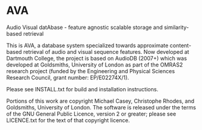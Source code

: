 AVA
===

Audio Visual datAbase - feature agnostic scalable storage and similarity-based retrieval 

This is AVA, a database system specialized towards approximate
content-based retrieval of audio and visual sequence features. Now
developed at Dartmouth College, the project is based on AudioDB (2007+) which
was developed at Goldsmiths, University of London as part of the
OMRAS2 research project (funded by the Engineering and Physical
Sciences Research Council, grant number: EP/E02274X/1).
                                                                                                                                                         
Please see INSTALL.txt for build and installation instructions.

Portions of this work are copyright Michael Casey, Christophe Rhodes,
and Goldsmiths, University of London.  The software is released under
the terms of the GNU General Public Licence, version 2 or greater;
please see LICENCE.txt for the text of that copyright licence.
